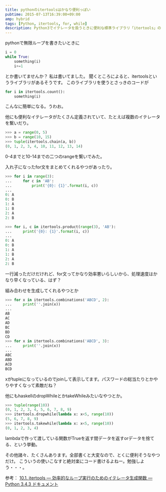 ```yaml
---
title: pythonのitertoolsはかなり便利っぽい
pubtime: 2015-07-13T16:39:00+09:00
amp: hybrid
tags: [Python, itertools, for, while]
description: Python3でイテレータを扱うときに便利な標準ライブラリ「itertools」の紹介です。
---
```


pythonで無限ループを書きたいときに
``` python
i = 0
while True:
    something(i)
    i+=1
```
とか書いてませんか？ 私は書いてました。
聞くところによると、itertoolsというライブラリがあるそうです。
このライブラリを使うとさっきのコードが
``` python
for i in itertools.count():
    something(i)
```
こんなに簡単になる。うわお。

他にも便利なイテレータがたくさん定義されていて、たとえば複数のイテレータを繋いだり。
``` python
>>> a = range(0, 5)
>>> b = range(10, 15)
>>> tuple(itertools.chain(a, b))
(0, 1, 2, 3, 4, 10, 11, 12, 13, 14)
```
0-4までと10-14までの二つのrangeを繋いでみた。

入れ子になったfor文をまとめてくれるやつがあったり。
``` python
>>> for i in range(3):
...     for c in 'AB':
...         print('{0}: {1}'.format(i, c))
...
0: A
0: B
1: A
1: B
2: A
2: B

>>> for i, c in itertools.product(range(3), 'AB'):
...     print('{0}: {1}'.format(i, c))
...
0: A
0: B
1: A
1: B
2: A
2: B
```
一行減っただけだけれど、for文ってかなり効率悪いらしいから、処理速度はかなり早くなっている、はず？

組み合わせを生成してくれるやつとか
``` python
>>> for x in itertools.combinations('ABCD', 2):
...     print(''.join(x))
...
AB
AC
AD
BC
BD
CD
>>> for x in itertools.combinations('ABCD', 3):
...     print(''.join(x))
...
ABC
ABD
ACD
BCD
```
xがtupleになっているのでjoinして表示してます。パスワードの総当たりとかやりやすくなって素敵だね？

他にもhaskellのdropWhileとかtakeWhileみたいなやつとか。
``` python
>>> tuple(range(10))
(0, 1, 2, 3, 4, 5, 6, 7, 8, 9)
>>> itertools.dropwhile(lambda x: x<5, range(10))
(5, 6, 7, 8, 9)
>>> itertools.takewhile(lambda x: x<5, range(10))
(0, 1, 2, 3, 4)
```
lambdaで作って渡している関数がTrueを返す間データを返すorデータを捨てる、という挙動。

その他諸々、たくさんあります。全部書くと大変なので、とくに便利そうなやつだけ。
こういうの使いこなすと絶対楽にコード書けるよねー。勉強しよう・・・。

参考： [10.1. itertools — 効率的なループ実行のためのイテレータ生成関数 &mdash; Python 3.4.3 ドキュメント](http://docs.python.jp/3/library/itertools.html)
